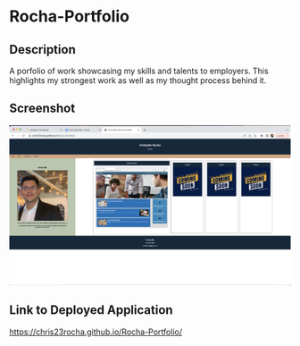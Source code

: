 # Rocha-Portfolio

## Description

A porfolio of work showcasing my skills and talents to employers. This highlights my strongest work as well as my thought process behind it.


## Screenshot

<img title=screenshot src="assets/images/screenshot-portfolio.png">


## Link to Deployed Application
https://chris23rocha.github.io/Rocha-Portfolio/